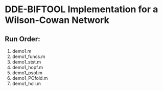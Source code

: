 # DDE-BIFTOOL Implementation for a Wilson-Cowan Network

## Run Order:
1. demo1.m
2. demo1_funcs.m
3. demo1_stst.m
4. demo1_hopf.m
5. demo1_psol.m
6. demo1_POfold.m
7. demo1_hcli.m
